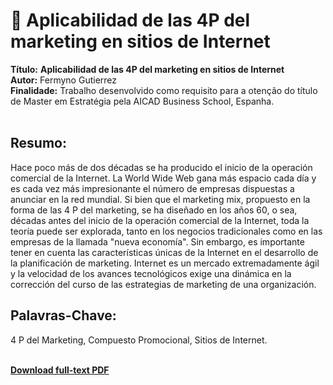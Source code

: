 # :notebook_with_decorative_cover: Aplicabilidad de las 4P del marketing en sitios de Internet 

**Título:** **Aplicabilidad de las 4P del marketing en sitios de Internet**   
**Autor:** Fermyno Gutierrez  
**Finalidade:** Trabalho desenvolvido como requisito para a otenção do título de Master em Estratégia pela AICAD Business School, Espanha.  
<br />

## Resumo:

Hace poco más de dos décadas se ha producido el inicio de la operación comercial de la Internet. La World Wide Web gana más espacio cada día y es cada vez más impresionante el número de empresas dispuestas a anunciar en la red mundial.
Si bien que el marketing mix, propuesto en la forma de las 4 P del marketing, se ha diseñado en los años 60, o sea, décadas antes del inicio de la operación comercial de la Internet, toda la teoría puede ser explorada, tanto en los negocios tradicionales como en las empresas de la llamada "nueva economía".
Sin embargo, es importante tener en cuenta las características únicas de la Internet en el desarrollo de la planificación de marketing. Internet es un mercado extremadamente ágil y la velocidad de los avances tecnológicos exige una dinámica en la corrección del curso de las estrategias de marketing de una organización.
<br />

## Palavras-Chave:

4 P del Marketing, Compuesto Promocional, Sitios de Internet.  
<br />

[**Download full-text PDF**](https://github.com/fermyno/scientific-research-papers/blob/main/las-4-p-en-sitios-de-internet/aplicabilidad-de-las-4-P-del-marketing-en-sitios-de-Internet.pdf)  
<br />
<br />
<br />

